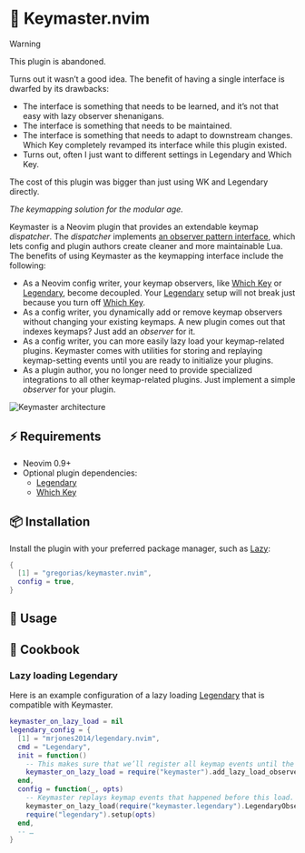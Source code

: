 # 🔑 Keymaster.nvim

> [!WARNING]
> This plugin is abandoned.
>
> Turns out it wasn’t a good idea. The benefit of having a single interface is
> dwarfed by its drawbacks:
>
> - The interface is something that needs to be learned, and it’s not that
>   easy with lazy observer shenanigans.
> - The interface is something that needs to be maintained.
> - The interface is something that needs to adapt to downstream changes.
>   Which Key completely revamped its interface while this plugin existed.
> - Turns out, often I just want to different settings in Legendary and Which
>   Key.
>
> The cost of this plugin was bigger than just using WK and Legendary directly.

_The keymapping solution for the modular age._

Keymaster is a Neovim plugin that provides an extendable keymap _dispatcher_. The
_dispatcher_ implements [an observer pattern
interface](https://en.wikipedia.org/wiki/Observer_pattern), which lets
config and plugin authors create cleaner and more maintainable Lua. The
benefits of using Keymaster as the keymapping interface include the following:

- As a Neovim config writer, your keymap observers, like [Which Key] or
  [Legendary], become decoupled. Your [Legendary] setup will not break just
  because you turn off [Which Key].
- As a config writer, you dynamically add or remove keymap observers without
  changing your existing keymaps. A new plugin comes out that indexes keymaps?
  Just add an _observer_ for it.
- As a config writer, you can more easily lazy load your keymap-related plugins.
  Keymaster comes with utilities for storing and replaying keymap-setting
  events until you are ready to initialize your plugins.
- As a plugin author, you no longer need to provide specialized integrations to
  all other keymap-related plugins. Just implement a simple _observer_ for your
  plugin.

![Keymaster architecture](images/Keymaster-Architecture.jpeg)

## ⚡️ Requirements

- Neovim 0.9+
- Optional plugin dependencies:
  - [Legendary]
  - [Which Key]

## 📦 Installation

Install the plugin with your preferred package manager, such as [Lazy]:

```lua
{
  [1] = "gregorias/keymaster.nvim",
  config = true,
}
```

## 🚀 Usage

## 🍳 Cookbook

### Lazy loading Legendary

Here is an example configuration of a lazy loading [Legendary] that is
compatible with Keymaster.

```lua
keymaster_on_lazy_load = nil
legendary_config = {
  [1] = "mrjones2014/legendary.nvim",
  cmd = "Legendary",
  init = function()
    -- This makes sure that we’ll register all keymap events until the load.
    keymaster_on_lazy_load = require("keymaster").add_lazy_load_observer()
  end,
  config = function(_, opts)
    -- Keymaster replays keymap events that happened before this load.
    keymaster_on_lazy_load(require("keymaster.legendary").LegendaryObserver())
    require("legendary").setup(opts)
  end,
  -- …
}
```

[Lazy]: https://github.com/folke/lazy.nvim
[Legendary]: https://github.com/mrjones2014/legendary.nvim
[Which Key]: https://github.com/folke/which-key.nvim
